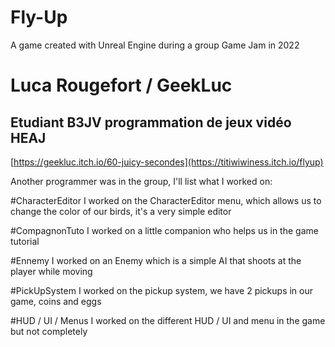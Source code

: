 # Fly-Up
A game created with Unreal Engine during a group Game Jam in 2022


# Luca Rougefort / GeekLuc
## Etudiant B3JV programmation de jeux vidéo HEAJ

[https://geekluc.itch.io/60-juicy-secondes](https://titiwiwiness.itch.io/flyup)

Another programmer was in the group, I'll list what I worked on:

#CharacterEditor
I worked on the CharacterEditor menu, which allows us to change the color of our birds, it's a very simple editor

#CompagnonTuto
I worked on a little companion who helps us in the game tutorial

#Ennemy
I worked on an Enemy which is a simple AI that shoots at the player while moving

#PickUpSystem
I worked on the pickup system, we have 2 pickups in our game, coins and eggs

#HUD / UI / Menus
I worked on the different HUD / UI and menu in the game but not completely
